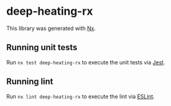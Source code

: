# deep-heating-rx

This library was generated with [Nx](https://nx.dev).

## Running unit tests

Run `nx test deep-heating-rx` to execute the unit tests via [Jest](https://jestjs.io).

## Running lint

Run `nx lint deep-heating-rx` to execute the lint via [ESLint](https://eslint.org/).

